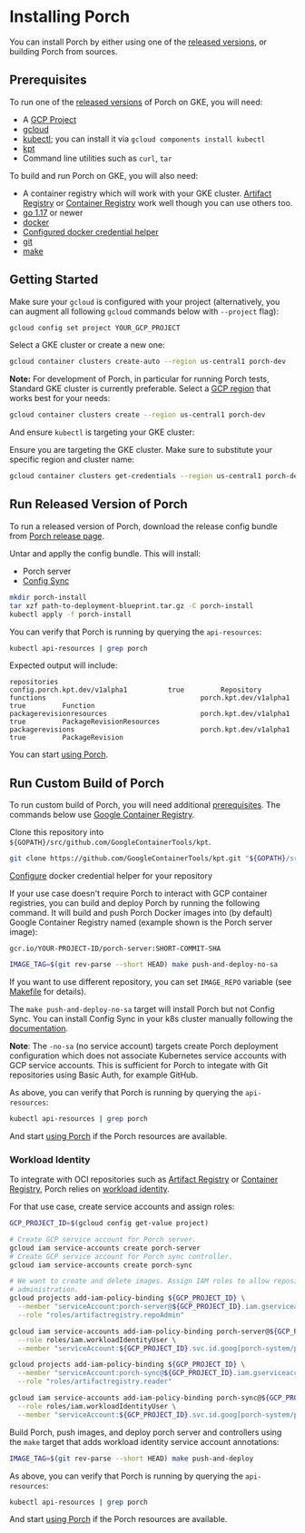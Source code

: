 # Installing Porch

You can install Porch by either using one of the
[released versions](https://github.com/GoogleContainerTools/kpt/releases), or
building Porch from sources.

## Prerequisites

To run one of the [released versions](https://github.com/GoogleContainerTools/kpt/releases)
of Porch on GKE, you will need:

* A [GCP Project](https://console.cloud.google.com/projectcreate)
* [gcloud](https://cloud.google.com/sdk/docs/install)
* [kubectl](https://kubernetes.io/docs/tasks/tools/); you can install it via
  `gcloud components install kubectl`
* [kpt](https://kpt.dev/)
* Command line utilities such as `curl`, `tar`

To build and run Porch on GKE, you will also need:

* A container registry which will work with your GKE cluster.
  [Artifact Registry](https://console.cloud.google.com/artifacts)
  or [Container Registry](https://console.cloud.google.com/gcr) work well
  though you can use others too.
* [go 1.17](https://go.dev/dl/) or newer
* [docker](https://docs.docker.com/get-docker/)
* [Configured docker credential helper](https://cloud.google.com/sdk/gcloud/reference/auth/configure-docker)
* [git](https://git-scm.com/)
* [make](https://www.gnu.org/software/make/)

## Getting Started

Make sure your `gcloud` is configured with your project (alternatively, you can
augment all following `gcloud` commands below with `--project` flag):

```sh
gcloud config set project YOUR_GCP_PROJECT
```

Select a GKE cluster or create a new one:

```sh
gcloud container clusters create-auto --region us-central1 porch-dev
```

**Note:** For development of Porch, in particular for running Porch tests,
Standard GKE cluster is currently preferable. Select a
[GCP region](https://cloud.google.com/compute/docs/regions-zones#available)
 that works best for your needs:

 ```sh
gcloud container clusters create --region us-central1 porch-dev
```

And ensure `kubectl` is targeting your GKE cluster:

Ensure you are targeting the GKE cluster. Make sure to substitute your
specific region and cluster name:

```sh
gcloud container clusters get-credentials --region us-central1 porch-dev
```

## Run Released Version of Porch

To run a released version of Porch, download the release config bundle from
[Porch release page](https://github.com/GoogleContainerTools/kpt/releases).

Untar and applly the config bundle. This will install:

* Porch server
* [Config Sync](https://kpt.dev/gitops/configsync)

```sh
mkdir porch-install
tar xzf path-to-deployment-blueprint.tar.gz -C porch-install
kubectl apply -f porch-install
```

You can verify that Porch is running by querying the `api-resources`:

```sh
kubectl api-resources | grep porch
```
Expected output will include:

```
repositories                                   config.porch.kpt.dev/v1alpha1          true         Repository
functions                                      porch.kpt.dev/v1alpha1                 true         Function
packagerevisionresources                       porch.kpt.dev/v1alpha1                 true         PackageRevisionResources
packagerevisions                               porch.kpt.dev/v1alpha1                 true         PackageRevision
```

You can start [using Porch](./porch-user-guide.md).

## Run Custom Build of Porch

To run custom build of Porch, you will need additional [prerequisites](#prerequisites).
The commands below use [Google Container Registry](https://console.cloud.google.com/gcr).

Clone this repository into `${GOPATH}/src/github.com/GoogleContainerTools/kpt`.

```sh
git clone https://github.com/GoogleContainerTools/kpt.git "${GOPATH}/src/github.com/GoogleContainerTools/kpt"
```

[Configure](https://cloud.google.com/sdk/gcloud/reference/auth/configure-docker)
docker credential helper for your repository

If your use case doesn't require Porch to interact with GCP container registries,
you can build and deploy Porch by running the following command. It will build and
push Porch Docker images into (by default) Google Container Registry named (example
shown is the Porch server image):

`gcr.io/YOUR-PROJECT-ID/porch-server:SHORT-COMMIT-SHA`


```sh
IMAGE_TAG=$(git rev-parse --short HEAD) make push-and-deploy-no-sa
```

If you want to use different repository, you can set `IMAGE_REPO` variable
(see [Makefile](https://github.com/GoogleContainerTools/kpt/blob/main/porch/Makefile#L28)
for details).

The `make push-and-deploy-no-sa` target will install Porch but not Config Sync.
You can install Config Sync in your k8s cluster manually following the
[documentation](https://github.com/GoogleContainerTools/kpt-config-sync/blob/main/docs/installation.md).

**Note**: The `-no-sa` (no service account) targets create Porch deployment
configuration which does not associate Kubernetes service accounts with GCP
service accounts. This is sufficient for Porch to integate with Git repositories
using Basic Auth, for example GitHub.

As above, you can verify that Porch is running by querying the `api-resources`:

```sh
kubectl api-resources | grep porch
```

And start [using Porch](./porch-user-guide.md) if the Porch resources are
available.

### Workload Identity

To integrate with OCI repositories such as
[Artifact Registry](https://console.cloud.google.com/artifacts) or
[Container Registry](https://console.cloud.google.com/gcr), Porch relies on
[workload identity](https://cloud.google.com/kubernetes-engine/docs/how-to/workload-identity).

For that use case, create service accounts and assign roles:

```sh
GCP_PROJECT_ID=$(gcloud config get-value project)

# Create GCP service account for Porch server.
gcloud iam service-accounts create porch-server
# Create GCP service account for Porch sync controller.
gcloud iam service-accounts create porch-sync

# We want to create and delete images. Assign IAM roles to allow repository
# administration.
gcloud projects add-iam-policy-binding ${GCP_PROJECT_ID} \
  --member "serviceAccount:porch-server@${GCP_PROJECT_ID}.iam.gserviceaccount.com" \
  --role "roles/artifactregistry.repoAdmin"

gcloud iam service-accounts add-iam-policy-binding porch-server@${GCP_PROJECT_ID}.iam.gserviceaccount.com \
  --role roles/iam.workloadIdentityUser \
  --member "serviceAccount:${GCP_PROJECT_ID}.svc.id.goog[porch-system/porch-server]"

gcloud projects add-iam-policy-binding ${GCP_PROJECT_ID} \
  --member "serviceAccount:porch-sync@${GCP_PROJECT_ID}.iam.gserviceaccount.com" \
  --role "roles/artifactregistry.reader"

gcloud iam service-accounts add-iam-policy-binding porch-sync@${GCP_PROJECT_ID}.iam.gserviceaccount.com \
  --role roles/iam.workloadIdentityUser \
  --member "serviceAccount:${GCP_PROJECT_ID}.svc.id.goog[porch-system/porch-controllers]"
```

Build Porch, push images, and deploy porch server and controllers using the
`make` target that adds workload identity service account annotations:

```sh
IMAGE_TAG=$(git rev-parse --short HEAD) make push-and-deploy
```

As above, you can verify that Porch is running by querying the `api-resources`:

```sh
kubectl api-resources | grep porch
```

And start [using Porch](./porch-user-guide.md) if the Porch resources are
available.
